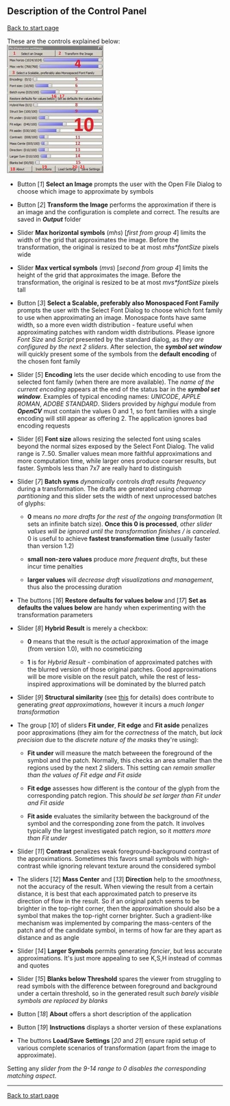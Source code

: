 ## Description of the Control Panel ##
[Back to start page](../../../ReadMe.md)

These are the controls explained below:<br>
![](CtrlPanel.jpg)

- Button \[*1*\] **Select an Image** prompts the user with the Open File Dialog to choose which image to approximate by symbols

- Button \[*2*\] **Transform the Image** performs the approximation if there is an image and the configuration is complete and correct. The results are saved in ***Output*** folder

- Slider **Max horizontal symbols** (*mhs*) \[*first from group 4*\] limits the width of the grid that approximates the image. Before the transformation, the original is resized to be at most _mhs*fontSize_ pixels wide

- Slider **Max vertical symbols** (*mvs*) \[*second from group 4*\] limits the height of the grid that approximates the image. Before the transformation, the original is resized to be at most _mvs*fontSize_ pixels tall

- Button \[*3*\] **Select a Scalable, preferably also Monospaced Font Family** prompts the user with the Select Font Dialog to choose which font family to use when approximating an image. Monospace fonts have same width, so a more even width distribution - feature useful when approximating patches with random width distributions. Please ignore *Font Size* and *Script* presented by the standard dialog, as *they are configured by the next 2 sliders*. After selection, the ***symbol set window*** will quickly present some of the symbols from the **default encoding** of the chosen font family

- Slider \[*5*\] **Encoding** lets the user decide which encoding to use from the selected font family (when there are more available). The *name of the current encoding* appears at the end of the status bar in the ***symbol set window***. Examples of typical encoding names: *UNICODE*, *APPLE ROMAN*, *ADOBE STANDARD*. Sliders provided by *highgui* module from ***OpenCV*** must contain the values 0 and 1, so font families with a single encoding will still appear as offering 2. The application ignores bad encoding requests

- Slider \[*6*\] **Font size** allows resizing the selected font using scales beyond the normal sizes exposed by the Select Font Dialog. The valid range is 7..50. Smaller values mean more faithful approximations and more computation time, while larger ones produce coarser results, but faster. Symbols less than 7x7 are really hard to distinguish

- Slider \[*7*\] **Batch syms** *dynamically* controls *draft results frequency* during a transformation. The drafts are generated using *charmap partitioning* and this slider sets the width of next unprocessed batches of glyphs:
	- **0** means *no more drafts for the rest of the ongoing transformation* (It sets an infinite batch size). **Once this 0 is processed**, *other slider values will be ignored until the transformation finishes / is canceled*. 0 is useful to achieve **fastest transformation time** (usually faster than version 1.2)

	- **small non-zero values** produce *more frequent drafts*, but these incur time penalties

	- **larger values** will *decrease draft visualizations and management*, thus also the processing duration

- The buttons \[*16*\] **Restore defaults for values below** and \[*17*\] **Set as defaults the values below** are handy when experimenting with the transformation parameters

- Slider \[*8*\] **Hybrid Result** is merely a checkbox:
	- **0** means that the result is the *actual* approximation of the image (from version 1.0), with no cosmeticizing

	- **1** is for *Hybrid Result* - combination of approximated patches with the blurred version of those original patches. Good approximations will be more visible on the result patch, while the rest of less-inspired approximations will be dominated by the blurred patch

- Slider \[*9*\] **Structural similarity** (see [this](https://ece.uwaterloo.ca/~z70wang/research/ssim) for details) does contribute to generating *great approximations*, however it incurs a *much longer transformation*

- The group \[*10*\] of sliders **Fit under**, **Fit edge** and **Fit aside** penalizes poor approximations (they aim for the *correctness* of the match, but *lack precision* due to the *discrete nature of the masks* they&#39;re using):
	- **Fit under** will measure the match betweeen the foreground of the symbol and the patch. Normally, this checks an area smaller than the regions used by the next 2 sliders. This setting can _remain smaller than the values of *Fit edge* and *Fit aside*_

	- **Fit edge** assesses how different is the contour of the glyph from the corresponding patch region. This _should be set larger than *Fit under* and *Fit aside*_

	- **Fit aside** evaluates the similarity between the background of the symbol and the corresponding zone from the patch. It involves typically the largest investigated patch region, so it _matters more than *Fit under*_

- Slider \[*11*\] **Contrast** penalizes weak foreground-background contrast of the approximations. Sometimes this favors small symbols with high\-contrast while ignoring relevant texture around the considered symbol

- The sliders \[*12*\] **Mass Center** and \[*13*\] **Direction** help to the *smoothness*, not the accuracy of the result. When viewing the result from a certain distance, it is best that each approximated patch to preserve its direction of flow in the result. So if an original patch seems to be brighter in the top\-right corner, then the approximation should also be a symbol that makes the top\-right corner brighter. Such a gradient-like mechanism was implemented by comparing the mass-centers of the patch and of the candidate symbol, in terms of how far are they apart as distance and as angle

- Slider \[*14*\] **Larger Symbols** permits generating *fancier*, but less accurate approximations. It&#39;s just more appealing to see K,S,H instead of commas and quotes

- Slider \[*15*\] **Blanks below Threshold** spares the viewer from struggling to read symbols with the difference between foreground and background under a certain threshold, so in the generated result *such barely visible symbols are replaced by blanks*

- Button \[*18*\] **About** offers a short description of the application

- Button \[*19*\] **Instructions** displays a shorter version of these explanations

- The buttons **Load/Save Settings** \[*20* and *21*\] ensure rapid setup of various complete scenarios of transformation (apart from the image to approximate).

Setting any _slider from the 9\-14 range to 0 disables the corresponding matching aspect_.

----------
[Back to start page](../../../ReadMe.md)

